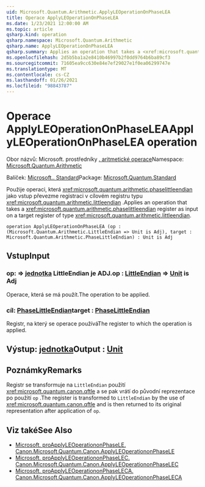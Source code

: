 ```yaml
---
uid: Microsoft.Quantum.Arithmetic.ApplyLEOperationOnPhaseLEA
title: Operace ApplyLEOperationOnPhaseLEA
ms.date: 1/23/2021 12:00:00 AM
ms.topic: article
qsharp.kind: operation
qsharp.namespace: Microsoft.Quantum.Arithmetic
qsharp.name: ApplyLEOperationOnPhaseLEA
qsharp.summary: Applies an operation that takes a <xref:microsoft.quantum.arithmetic.phaselittleendian> register as input on a target register of type <xref:microsoft.quantum.arithmetic.littleendian>.
ms.openlocfilehash: 2d5b5ba1a2e8410b46997b2f0dd9764b6ba89cf3
ms.sourcegitcommit: 71605ea9cc630e84e7ef29027e1f0ea06299747e
ms.translationtype: MT
ms.contentlocale: cs-CZ
ms.lasthandoff: 01/26/2021
ms.locfileid: "98843787"
---
```

# <a name="applyleoperationonphaselea-operation"></a><span data-ttu-id="11255-102">Operace ApplyLEOperationOnPhaseLEA</span><span class="sxs-lookup"><span data-stu-id="11255-102">ApplyLEOperationOnPhaseLEA operation</span></span>

<span data-ttu-id="11255-103">Obor názvů: Microsoft. prostředníky [. aritmetické operace](xref:Microsoft.Quantum.Arithmetic)</span><span class="sxs-lookup"><span data-stu-id="11255-103">Namespace: [Microsoft.Quantum.Arithmetic](xref:Microsoft.Quantum.Arithmetic)</span></span>

<span data-ttu-id="11255-104">Balíček: [Microsoft.. Standard](https://nuget.org/packages/Microsoft.Quantum.Standard)</span><span class="sxs-lookup"><span data-stu-id="11255-104">Package: [Microsoft.Quantum.Standard](https://nuget.org/packages/Microsoft.Quantum.Standard)</span></span>


<span data-ttu-id="11255-105">Použije operaci, která <xref:microsoft.quantum.arithmetic.phaselittleendian> jako vstup převezme registraci v cílovém registru typu <xref:microsoft.quantum.arithmetic.littleendian> .</span><span class="sxs-lookup"><span data-stu-id="11255-105">Applies an operation that takes a <xref:microsoft.quantum.arithmetic.phaselittleendian> register as input on a target register of type <xref:microsoft.quantum.arithmetic.littleendian>.</span></span>

```qsharp
operation ApplyLEOperationOnPhaseLEA (op : (Microsoft.Quantum.Arithmetic.LittleEndian => Unit is Adj), target : Microsoft.Quantum.Arithmetic.PhaseLittleEndian) : Unit is Adj
```


## <a name="input"></a><span data-ttu-id="11255-106">Vstup</span><span class="sxs-lookup"><span data-stu-id="11255-106">Input</span></span>

### <a name="op--littleendian--unit--is-adj"></a><span data-ttu-id="11255-107">op: [](xref:Microsoft.Quantum.Arithmetic.LittleEndian) => [jednotka](xref:microsoft.quantum.lang-ref.unit) LittleEndian je ADJ.</span><span class="sxs-lookup"><span data-stu-id="11255-107">op : [LittleEndian](xref:Microsoft.Quantum.Arithmetic.LittleEndian) => [Unit](xref:microsoft.quantum.lang-ref.unit)  is Adj</span></span>

<span data-ttu-id="11255-108">Operace, která se má použít.</span><span class="sxs-lookup"><span data-stu-id="11255-108">The operation to be applied.</span></span>


### <a name="target--phaselittleendian"></a><span data-ttu-id="11255-109">cíl: [PhaseLittleEndian](xref:Microsoft.Quantum.Arithmetic.PhaseLittleEndian)</span><span class="sxs-lookup"><span data-stu-id="11255-109">target : [PhaseLittleEndian](xref:Microsoft.Quantum.Arithmetic.PhaseLittleEndian)</span></span>

<span data-ttu-id="11255-110">Registr, na který se operace používá</span><span class="sxs-lookup"><span data-stu-id="11255-110">The register to which the operation is applied.</span></span>



## <a name="output--unit"></a><span data-ttu-id="11255-111">Výstup: [jednotka](xref:microsoft.quantum.lang-ref.unit)</span><span class="sxs-lookup"><span data-stu-id="11255-111">Output : [Unit](xref:microsoft.quantum.lang-ref.unit)</span></span>



## <a name="remarks"></a><span data-ttu-id="11255-112">Poznámky</span><span class="sxs-lookup"><span data-stu-id="11255-112">Remarks</span></span>

<span data-ttu-id="11255-113">Registr se transformuje na `LittleEndian` použití <xref:microsoft.quantum.canon.qftle> a se pak vrátí do původní reprezentace po použití `op` .</span><span class="sxs-lookup"><span data-stu-id="11255-113">The register is transformed to `LittleEndian` by the use of <xref:microsoft.quantum.canon.qftle> and is then returned to its original representation after application of `op`.</span></span>

## <a name="see-also"></a><span data-ttu-id="11255-114">Viz také</span><span class="sxs-lookup"><span data-stu-id="11255-114">See Also</span></span>

- [<span data-ttu-id="11255-115">Microsoft. proApplyLEOperationonPhaseLE. Canon.</span><span class="sxs-lookup"><span data-stu-id="11255-115">Microsoft.Quantum.Canon.ApplyLEOperationonPhaseLE</span></span>](xref:Microsoft.Quantum.Canon.ApplyLEOperationonPhaseLE)
- [<span data-ttu-id="11255-116">Microsoft. proApplyLEOperationonPhaseLEC. Canon.</span><span class="sxs-lookup"><span data-stu-id="11255-116">Microsoft.Quantum.Canon.ApplyLEOperationonPhaseLEC</span></span>](xref:Microsoft.Quantum.Canon.ApplyLEOperationonPhaseLEC)
- [<span data-ttu-id="11255-117">Microsoft. proApplyLEOperationonPhaseLECA. Canon.</span><span class="sxs-lookup"><span data-stu-id="11255-117">Microsoft.Quantum.Canon.ApplyLEOperationonPhaseLECA</span></span>](xref:Microsoft.Quantum.Canon.ApplyLEOperationonPhaseLECA)